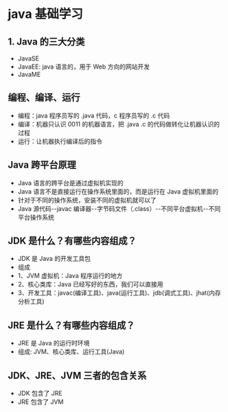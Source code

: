 # java 基础学习

## 1. Java 的三大分类
* JavaSE
* JavaEE: java 语言的，用于 Web 方向的网站开发
* JavaME

## 编程、编译、运行
* 编程：java 程序员写的 .java 代码，c 程序员写的 .c 代码
* 编译：机器只认识 0011 的机器语言，把 .java .c 的代码做转化让机器认识的过程
* 运行：让机器执行编译后的指令

## Java 跨平台原理
* Java 语言的跨平台是通过虚拟机实现的
* Java 语言不是直接运行在操作系统里面的，而是运行在 Java 虚拟机里面的
* 针对于不同的操作系统，安装不同的虚拟机就可以了
* Java 源代码--javac 编译器--字节码文件（.class）--不同平台虚拟机--不同平台操作系统

## JDK 是什么？有哪些内容组成？
* JDK 是 Java 的开发工具包
* 组成
* 1、JVM 虚拟机：Java 程序运行的地方
* 2、核心类库：Java 已经写好的东西，我们可以直接用
* 3、开发工具：javac(编译工具)、java(运行工具)、jdb(调式工具)、jhat(内存分析工具)

## JRE 是什么？有哪些内容组成？
* JRE 是 Java 的运行时环境
* 组成: JVM、核心类库、运行工具(Java)

## JDK、JRE、JVM 三者的包含关系
* JDK 包含了 JRE
* JRE 包含了 JVM
